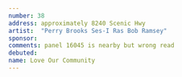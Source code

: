 ```yaml
---
number: 38
address: approximately 8240 Scenic Hwy
artist:  "Perry Brooks Ses-I Ras Bob Ramsey"
sponsor:
comments: panel 16045 is nearby but wrong read
debuted:
name: Love Our Community
---
```

